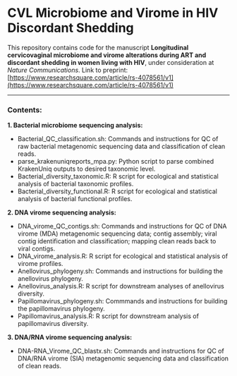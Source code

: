 # CVL Microbiome and Virome in HIV Discordant Shedding  
This repository contains code for the manuscript **Longitudinal cervicovaginal microbiome and virome alterations during ART and discordant shedding in women living with HIV**, under consideration at _Nature Communications_. Link to preprint: [https://www.researchsquare.com/article/rs-4078561/v1](https://www.researchsquare.com/article/rs-4078561/v1)
***

### Contents:  
**1. Bacterial microbiome sequencing analysis:**
- Bacterial_QC_classification.sh: Commands and instructions for QC of raw bacterial metagenomic sequencing data and classification of clean reads.
- parse_krakenuniqreports_mpa.py: Python script to parse combined KrakenUniq outputs to desired taxonomic level.
- Bacterial_diversity_taxonomic.R: R script for ecological and statistical analysis of bacterial taxonomic profiles.
- Bacterial_diversity_functional.R: R script for ecological and statistical analysis of bacterial functional profiles.

**2. DNA virome sequencing analysis:**
- DNA_virome_QC_contigs.sh: Commands and instructions for QC of DNA virome (MDA) metagenomic sequencing data; contig assembly; viral contig identification and classification; mapping clean reads back to viral contigs.
- DNA_virome_analysis.R: R script for ecological and statistical analysis of virome profiles.
- Anellovirus_phylogeny.sh: Commands and instructions for building the anellovirus phylogeny.
- Anellovirus_analysis.R: R script for downstream analyses of anellovirus diversity.
- Papillomavirus_phylogeny.sh: Commmands and instructions for building the papillomavirus phylogeny.
- Papillomavirus_analysis.R: R script for downstream analysis of papillomavirus diversity.

**3. DNA/RNA virome sequencing analysis:**
- DNA-RNA_Virome_QC_blastx.sh: Commands and instructions for QC of DNA/RNA virome (SIA) metagenomic sequencing data and classification of clean reads.
